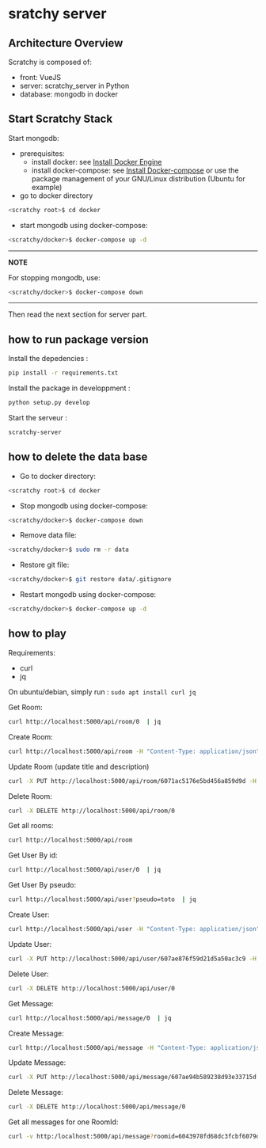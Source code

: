 # sratchy server

## Architecture Overview

Scratchy is composed of:
* front: VueJS
* server: scratchy_server in Python
* database: mongodb in docker

## Start Scratchy Stack

Start mongodb:
* prerequisites:
  * install docker: see [Install Docker Engine](https://docs.docker.com/engine/install/)
  * install docker-compose: see [Install Docker-compose](https://docs.docker.com/compose/install/) or use the package management of your GNU/Linux distribution (Ubuntu for example)
* go to docker directory
```sh
<scratchy root>$ cd docker
```
* start mongodb using docker-compose:
```sh
<scratchy/docker>$ docker-compose up -d
```

---
**NOTE**

For stopping mongodb, use:
```sh
<scratchy/docker>$ docker-compose down
```
---

Then read the next section for server part.

## how to run package version

Install the depedencies :
```sh
pip install -r requirements.txt
```

Install the package in developpment :
```sh
python setup.py develop
```

Start the serveur :
```sh
scratchy-server
```

## how to delete the data base

* Go to docker directory:
```sh
<scratchy root>$ cd docker
```

* Stop mongodb using docker-compose:
```sh
<scratchy/docker>$ docker-compose down
```

* Remove data file:
```sh
<scratchy/docker>$ sudo rm -r data
```

* Restore git file:
```sh
<scratchy/docker>$ git restore data/.gitignore
```

* Restart mongodb using docker-compose:
```sh
<scratchy/docker>$ docker-compose up -d
```


## how to play

Requirements:
* curl
* jq

On ubuntu/debian, simply run : `sudo apt install curl jq`

Get Room:
```sh
curl http://localhost:5000/api/room/0  | jq
```

Create Room:
```sh
curl http://localhost:5000/api/room -H "Content-Type: application/json" --data '{"title": "mon title", "description": "ma description"}'
```

Update Room (update title and description)
```sh
curl -X PUT http://localhost:5000/api/room/6071ac5176e5bd456a859d9d -H "Content-Type: application/json" --data '{"title":"un autre titre", "description": "une nouvelle description"}'
```

Delete Room:
```sh
curl -X DELETE http://localhost:5000/api/room/0
```

Get all rooms:
```sh
curl http://localhost:5000/api/room
```

Get User By id:
```sh
curl http://localhost:5000/api/user/0  | jq
```

Get User By pseudo:
```sh
curl http://localhost:5000/api/user?pseudo=toto  | jq
```

Create User:
```sh
curl http://localhost:5000/api/user -H "Content-Type: application/json" --data '{"pseudo": "mon pseudo", "profileImage": "https://http.cat/204"}'
```

Update User:
```sh
curl -X PUT http://localhost:5000/api/user/607ae876f59d21d5a50ac3c9 -H "Content-Type: application/json" --data '{"pseudo":"un autre pseudo"}'

```

Delete User:
```sh
curl -X DELETE http://localhost:5000/api/user/0
```

Get Message:
```sh
curl http://localhost:5000/api/message/0  | jq
```

Create Message:
```sh
curl http://localhost:5000/api/message -H "Content-Type: application/json" --data '{"author": "the author id", "content": "write what you want its your message","roomId": "the ids of the rooms you are in"}'
```

Update Message:
```sh
curl -X PUT http://localhost:5000/api/message/607ae94b589238d93e33715d -H "Content-Type: application/json" --data '{"content": "write what you want its your message and now"}'
```

Delete Message:
```sh
curl -X DELETE http://localhost:5000/api/message/0
```

Get all messages for one RoomId:
```sh
curl -v http:/localhost:5000/api/message?roomid=6043978fd68dc3fcbf6079d6
```